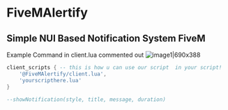 # FiveMAlertify
## Simple NUI Based Notification System FiveM 

Example Command in client.lua commented out
![image1|690x388](https://cdn.discordapp.com/attachments/1105624394723766282/1107578808812441670/image.png)
```lua
client_scripts { -- this is how u can use our script  in your script! 
    '@FiveMAlertify/client.lua',
    'yourscripthere.lua'
}

--showNotification(style, title, message, duration)
```
